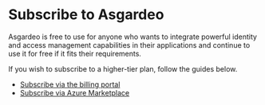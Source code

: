 # Subscribe to Asgardeo

Asgardeo is free to use for anyone who wants to integrate powerful identity and access management capabilities in their applications and continue to use it for free if it fits their requirements.

If you wish to subscribe to a higher-tier plan, follow the guides below.

- [Subscribe via the billing portal]({{base_path}}/guides/your-asgardeo/subscribe-to-asgardeo/subscribe-via-billing-portal/)
- [Subscribe via Azure Marketplace]({{base_path}}/guides/your-asgardeo/subscribe-to-asgardeo/subscribe-via-azure-marketplace/)